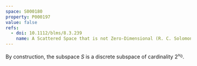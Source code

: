 ```yaml
---
space: S000180
property: P000197
value: false
refs:
  - doi: 10.1112/blms/8.3.239
    name: A Scattered Space that is not Zero-Dimensional (R. C. Solomon)
---
```


By construction, the subspace $S$ is a discrete subspace of cardinality $2^{\aleph_0}$.
